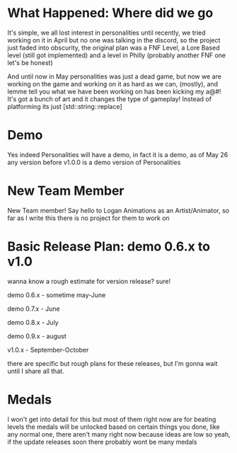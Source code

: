 # What Happened: Where did we go
It's simple, we all lost interest in personalities until recently, we tried working on it in April but no one was talking in the 
discord, so the project just faded into obscurity, the original plan was a FNF Level, a Lore Based level (still got
implemented) and a level in Philly (probably another FNF one let's be honest)

And until now in May personalities was just a dead game, but now we are working on the game and working on it as
hard as we can, (mostly), and lemme tell you what we have been working on has been kicking my a@#! It's got a bunch
of art and it changes the type of gameplay! Instead of platforming its just [std::string::replace]

# Demo
Yes indeed Personalities will have a demo, in fact it is a demo, as of May 26 any version before v1.0.0 is a demo version of Personalities

# New Team Member
New Team member! Say hello to Logan Animations as an Artist/Animator, so far as I write this there is no project for them to work on

# Basic Release Plan: demo 0.6.x to v1.0
wanna know a rough estimate for version release? sure!

demo 0.6.x - sometime may-June

demo 0.7.x - June

demo 0.8.x - July

demo 0.9.x - august

v1.0.x - September-October

there are specific but rough plans for these releases, but I'm gonna wait until I share all that.

# Medals
I won't get into detail for this but most of them right now are for beating levels
the medals will be unlocked based on certain things you done, like any normal one,
there aren't many right now because ideas are low so yeah, if the update releases
soon there probably wont be many medals
